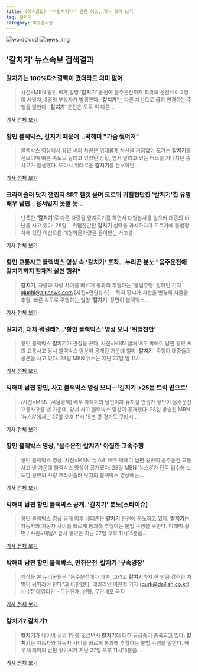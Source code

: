 ```yaml
---
title: (이슈클립) '**칼치기**' 관련 이슈, 기사 모아 보기
tag: 칼치기
category: 이슈클리핑
---
```

![wordcloud](https://s3.ap-northeast-2.amazonaws.com/lyrics101-wordcloud/2018-08-29-1535510034.png)
![news_img](https://user-images.githubusercontent.com/42597476/44507050-1206f400-a6e4-11e8-8d98-7ffbfebb353f.png)
## **'**칼치기**'** 뉴스속보 검색결과
### **칼치기**는 100%다? 깜빡이 켰더라도 의미 없어

>사진=MBN 황민 씨가 일명 ‘**칼치기**’ 운전에 음주운전까지 최악의 운전으로 2명의 사망자, 3명의 부상자가 발생했다. ‘**칼치기**’는 다른 차선으로 급히 변경하는 주행을 말한다. ‘**칼치기**’ 운전은 도로 위 다른...

<a href="http://www.gukjenews.com/news/articleView.html?idxno=982347" target="_blank">기사 전체 보기</a>

### 황민 블랙박스, **칼치기** 때문에…박해미 "가슴 찢어져"

>블랙박스 영상에서 황민 씨의 차량은 위태롭게 차선을 거침없이 오가는 **칼치기**를 선보이며 빠른 속도로 달리고 있었던 상황, 앞서 달리고 있는 버스를 지나치던 중 사고가 발생했다. 또다시 위태로운 **칼치기**를 선보이던...

<a href="http://news20.busan.com/controller/newsController.jsp?newsId=20180829000059" target="_blank">기사 전체 보기</a>

### 크라이슬러 닷지 챌린저 SRT 헬캣 몰며 도로위 위험천만한 '**칼치기**'한 유명배우 남편...용서받지 못할 듯...

>난폭한 '**칼치기**'로 다른 차량을 앞지르기를 하면서 대형참사를 일으켜 대중의 비난을 사고 있다.   28일... 위험천만한 **칼치기** 실력을 과시하다가 도로가에 불법정차해 있던 이십오톤 대형화물차량을 들이받는 사고를...

<a href="http://www.daejeontoday.com/news/articleView.html?idxno=510643" target="_blank">기사 전체 보기</a>

### 황민 교통사고 블랙박스 영상 속 '**칼치기**' 포착…누리꾼 분노 "음주운전에 **칼치기**까지 잠재적 살인 행위"

>**칼치기**, 차량과 차량 사이를 빠르게 통과해 추월하는 '불법주행' 정혜인 기자 ajuchi@ajunews.com [사진=연합뉴스]... 특히 황씨가 차선을 변경해 차들을 추월, 빠른 속도로 주행하는 일명 ‘**칼치기**’ 장면이 블랙박스...

<a href="http://www.ajunews.com/view/20180829093828298" target="_blank">기사 전체 보기</a>

### **칼치기**, 대체 뭐길래?…'황민 블랙박스' 영상 보니 '위험천만'

>황민 블랙박스 **칼치기**가 관심을 끈다. 사진=MBN 캡처 배우 박해미 남편 황민 씨의 교통사고 당시 블랙박스 영상이 공개된 가운데 일며 '**칼치기**' 주행이 대중들의 공분을 사고 있다. 28일 MBN 뉴스는 지난 27일 밤 11시...

<a href="http://sports.hankooki.com/lpage/sisa/201808/sp20180829095759137040.htm" target="_blank">기사 전체 보기</a>

### 박해미 남편 황민, 사고 블랙박스 영상 보니···'**칼치기**→25톤 트럭 밑으로'

>/사진=MBN [서울경제] 배우 박해미의 남편이자 뮤지컬 연출가 황민이 음주운전 교통사고를 낸 가운데, 당시 사고 블랙박스 영상이 공개됐다. 28일 방송된 MBN ‘뉴스8’에서는 27일 오후 11시 15분 경 경기도 구리시...

<a href="http://www.sedaily.com/NewsView/1S3JQEAVTK" target="_blank">기사 전체 보기</a>

### 황민 블랙박스 영상, '음주운전·**칼치기**' 아찔한 고속주행

>황민 블랙박스 영상. 사진=MBN ‘뉴스8’ 배우 박해미 남편 황민이 음주운전 교통사고 낸 가운데 블랙박스 영상이 공개됐다. 28일 MBN ‘뉴스8’가 단독 입수해 보도한 황민의 차량 크라이슬러 닷지의 블랙박스 영상에는...

<a href="http://www.edaily.co.kr/news/newspath.asp?newsid=01879446619312240" target="_blank">기사 전체 보기</a>

### 박해미 남편 황민 블랙박스 공개..'**칼치기**' 분노[스타이슈]

>황민 블랙박스 영상 공개 이후 네티즌은 **칼치기** 운전에 분노하고 있다. **칼치기**는 자동차와 자동차 사이를 빠르게 통과해 추월하는 불법 주행을 뜻한다. 박해미 황민 / 사진=채널A 앞서 황민은 지난 27일 오후 11시15분쯤...

<a href="http://star.mt.co.kr/stview.php?no=2018082910244112202" target="_blank">기사 전체 보기</a>

### 박해미 남편 황민 블랙박스, 만취운전-**칼치기** '구속영장'

>영상을 본 누리꾼들은 "음주운전에다 과속, 그리고 **칼치기**까지 한 만큼 강력한 처벌이 뒤따라야 한다"고 비판했다. 데일리안 이한철 기자 (qurk@dailian.co.kr) ⓒ (주)데일리안 - 무단전재, 변형, 무단배포 금지

<a href="http://www.dailian.co.kr/news/view/735649/?sc=naver" target="_blank">기사 전체 보기</a>

### **칼치기**? 갈치기?

>**칼치기**가 네이버 실검 1위에 오르면서 **칼치기**에 대한 궁금중이 증폭되고 있다. **칼치기**는 자동차와 자동차 사이를 빠르게 통과해 추월하는 불법 주행을 말한다. 배우 박해미의 남편 황민씨가 지난 27일 오후 11시15분쯤...

<a href="http://www.yeongnam.com/mnews/newsview.do?mode=newsView&newskey=20180829.990011129145327" target="_blank">기사 전체 보기</a>


